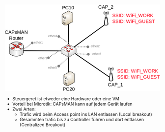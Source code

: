 ![](../../images/Pasted-image-20250330161204.png)
- Steuergeret ist etweder eine Hardware oder eine VM
- Vorteil bei Microtik: CAPsMAN kann auf jedem Gerät laufen
- Zwei Arten:
  - Trafic wird beim Access point ins LAN entlassen (Local breakout)
  - Gesammten trafic bis zu Controller führen und dort entlassen (Centralized Breakout)